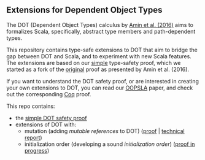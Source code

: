 Extensions for Dependent Object Types
-------------------------------------

The DOT (Dependent Object Types) calculus by [Amin et al. (2016)](http://infoscience.epfl.ch/record/215280/files/paper_1.pdf) aims to formalizes Scala, specifically, abstract type members and path-dependent types.

This repository contains type-safe extensions to DOT that aim to bridge the gap between DOT and Scala, and to experiment with new Scala features. The extensions are based on our [simple](https://github.com/amaurremi/dot-calculus/tree/master/src/simple-proof) type-safety proof, which we started as a fork of the [original](https://github.com/samuelgruetter/dot-calculus) proof as presented by Amin et al. (2016).

If you want to understand the DOT safety proof, or are interested in creating your own extensions to DOT, you can read our [OOPSLA](http://mrapoport.com/publ/simple-dot-proof.pdf) paper, and check out the corresponding [Coq](https://github.com/amaurremi/dot-calculus/tree/master/src/simple-proof) proof.

This repo contains:
- the [simple DOT safety proof](https://github.com/amaurremi/dot-calculus/tree/master/src/simple-proof)
- extensions of DOT with:
  * mutation (adding _mutable references_ to DOT)
  ([proof](https://github.com/amaurremi/dot-calculus/tree/master/src/extensions/mutation) | [technical report](https://arxiv.org/abs/1611.07610))
  * initialization order (developing a sound _initialization order_)
  ([proof in progress](https://github.com/amaurremi/dot-calculus/tree/master/src/extensions/initialization))
